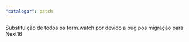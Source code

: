 ```yaml
---
"catalogar": patch
---
```


Substituição de todos os form.watch por <Watch /> devido a bug pós migração para Next16
